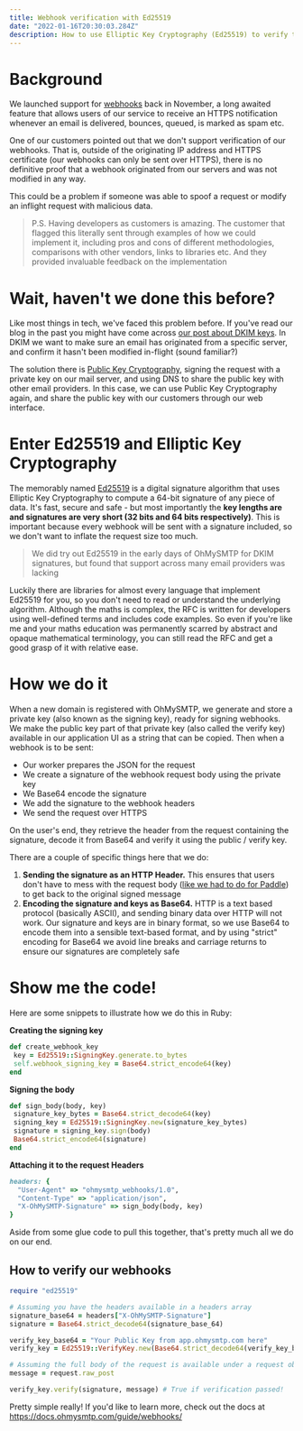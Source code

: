 ```yaml
---
title: Webhook verification with Ed25519
date: "2022-01-16T20:30:03.284Z"
description: How to use Elliptic Key Cryptography (Ed25519) to verify the contents of webhooks
---
```


# Background

We launched support for [webhooks](https://docs.ohmysmtp.com/guide/webhooks/) back in November, a long awaited feature that allows users of our service to receive an HTTPS notification whenever an email is delivered, bounces, queued, is marked as spam etc.

One of our customers pointed out that we don't support verification of our webhooks. That is, outside of the originating IP address and HTTPS certificate (our webhooks can only be sent over HTTPS), there is no definitive proof that a webhook originated from our servers and was not modified in any way.

This could be a problem if someone was able to spoof a request or modify an inflight request with malicious data.

> P.S. Having developers as customers is amazing. The customer that flagged this literally sent through examples of how we could implement it, including pros and cons of different methodologies, comparisons with other vendors, links to libraries etc. And they provided invaluable feedback on the implementation

# Wait, haven't we done this before?

Like most things in tech, we've faced this problem before. If you've read our blog in the past you might have come across [our post about DKIM keys](https://blog.ohmysmtp.com/blog/whats-a-DKIM-record/). In DKIM we want to make sure an email has originated from a specific server, and confirm it hasn't been modified in-flight (sound familiar?)

The solution there is [Public Key Cryptography](https://en.wikipedia.org/wiki/Public-key_cryptography), signing the request with a private key on our mail server, and using DNS to share the public key with other email providers. In this case, we can use Public Key Cryptography again, and share the public key with our customers through our web interface.

# Enter Ed25519 and Elliptic Key Cryptography

The memorably named [Ed25519](https://datatracker.ietf.org/doc/html/rfc8032) is a digital signature algorithm that uses Elliptic Key Cryptography to compute a 64-bit signature of any piece of data. It's fast, secure and safe - but most importantly the **key lengths are and signatures are very short (32 bits and 64 bits respectively)**. This is important because every webhook will be sent with a signature included, so we don't want to inflate the request size too much.

> We did try out Ed25519 in the early days of OhMySMTP for DKIM signatures, but found that support across many email providers was lacking

Luckily there are libraries for almost every language that implement Ed25519 for you, so you don't need to read or understand the underlying algorithm. Although the maths is complex, the RFC is written for developers using well-defined terms and includes code examples. So even if you're like me and your maths education was permanently scarred by abstract and opaque mathematical terminology, you can still read the RFC and get a good grasp of it with relative ease.

# How we do it

When a new domain is registered with OhMySMTP, we generate and store a private key (also known as the signing key), ready for signing webhooks. We make the public key part of that private key (also called the verify key) available in our application UI as a string that can be copied. Then when a webhook is to be sent:

- Our worker prepares the JSON for the request
- We create a signature of the webhook request body using the private key
- We Base64 encode the signature
- We add the signature to the webhook headers
- We send the request over HTTPS

On the user's end, they retrieve the header from the request containing the signature, decode it from Base64 and verify it using the public / verify key.

There are a couple of specific things here that we do:

1. **Sending the signature as an HTTP Header.** This ensures that users don't have to mess with the request body ([like we had to do for Paddle](https://blog.ohmysmtp.com/blog/verify-paddle-webhooks-in-ruby/)) to get back to the original signed message
2. **Encoding the signature and keys as Base64.** HTTP is a text based protocol (basically ASCII), and sending binary data over HTTP will not work. Our signature and keys are in binary format, so we use Base64 to encode them into a sensible text-based format, and by using "strict" encoding for Base64 we avoid line breaks and carriage returns to ensure our signatures are completely safe

# Show me the code!

Here are some snippets to illustrate how we do this in Ruby:

**Creating the signing key**
```ruby
def create_webhook_key
 key = Ed25519::SigningKey.generate.to_bytes
 self.webhook_signing_key = Base64.strict_encode64(key)
end
```
**Signing the body**
```ruby
def sign_body(body, key)
 signature_key_bytes = Base64.strict_decode64(key)
 signing_key = Ed25519::SigningKey.new(signature_key_bytes)
 signature = signing_key.sign(body)
 Base64.strict_encode64(signature)
end
```

**Attaching it to the request Headers**
```ruby
headers: {
  "User-Agent" => "ohmysmtp_webhooks/1.0",
  "Content-Type" => "application/json",
  "X-OhMySMTP-Signature" => sign_body(body, key)
}
```

Aside from some glue code to pull this together, that's pretty much all we do on our end.

## How to verify our webhooks

```ruby
require "ed25519"

# Assuming you have the headers available in a headers array
signature_base64 = headers["X-OhMySMTP-Signature"]
signature = Base64.strict_decode64(signature_base_64)

verify_key_base64 = "Your Public Key from app.ohmysmtp.com here"
verify_key = Ed25519::VerifyKey.new(Base64.strict_decode64(verify_key_base64))

# Assuming the full body of the request is available under a request object
message = request.raw_post

verify_key.verify(signature, message) # True if verification passed!
```

Pretty simple really! If you'd like to learn more, check out the docs at https://docs.ohmysmtp.com/guide/webhooks/